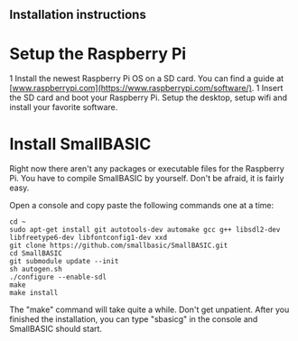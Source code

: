 ## Installation instructions

# Setup the Raspberry Pi

1 Install the newest Raspberry Pi OS on a SD card. You can find a guide at [www.raspberrypi.com](https://www.raspberrypi.com/software/).
1 Insert the SD card and boot your Raspberry Pi. Setup the desktop, setup wifi and install your favorite software.

# Install SmallBASIC

Right now there aren't any packages or executable files for the Raspberry Pi. You have to compile SmallBASIC by yourself. Don't be afraid, it is fairly easy.

Open a console and copy paste the following commands one at a time:
  
```
cd ~
sudo apt-get install git autotools-dev automake gcc g++ libsdl2-dev libfreetype6-dev libfontconfig1-dev xxd
git clone https://github.com/smallbasic/SmallBASIC.git
cd SmallBASIC
git submodule update --init
sh autogen.sh
./configure --enable-sdl
make
make install
```
The "make" command will take quite a while. Don't get unpatient. After you finished the installation, you can type "sbasicg" in the console and SmallBASIC should start.
  
